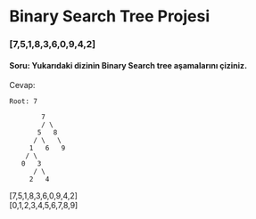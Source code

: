 # Binary Search Tree Projesi

### [7,5,1,8,3,6,0,9,4,2]

#### Soru: Yukarıdaki dizinin Binary Search tree aşamalarını çiziniz.

Cevap: <br>
```
Root: 7

        7
        / \
       5   8
      / \   \
     1   6   9
    / \
   0   3
      / \
     2   4
```

[7,5,1,8,3,6,0,9,4,2] <br>
[0,1,2,3,4,5,6,7,8,9] <br>
